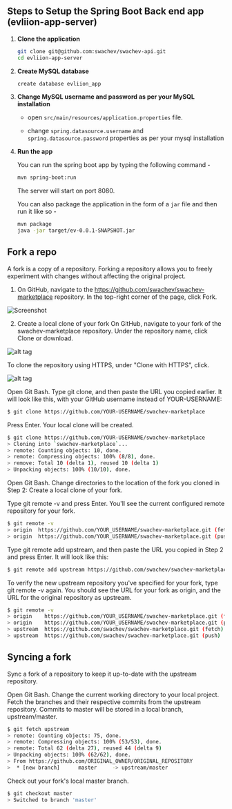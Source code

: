 ## Steps to Setup the Spring Boot Back end app (evliion-app-server)

1. **Clone the application**

	```bash
	git clone git@github.com:swachev/swachev-api.git
	cd evliion-app-server
	```

2. **Create MySQL database**

	```bash
	create database evliion_app
	```

3. **Change MySQL username and password as per your MySQL installation**

	+ open `src/main/resources/application.properties` file.

	+ change `spring.datasource.username` and `spring.datasource.password` properties as per your mysql installation

4. **Run the app**

	You can run the spring boot app by typing the following command -

	```bash
	mvn spring-boot:run
	```

	The server will start on port 8080.

	You can also package the application in the form of a `jar` file and then run it like so -

	```bash
	mvn package
	java -jar target/ev-0.0.1-SNAPSHOT.jar
	```
## Fork a repo
A fork is a copy of a repository. 
Forking a repository allows you to freely experiment with changes without affecting the original project.

1. On GitHub, navigate to the https://github.com/swachev/swachev-marketplace repository.
In the top-right corner of the page, click Fork.

![Screenshot](https://evliion.s3.amazonaws.com/fork-image-jpeg.jpg)

2. Create a local clone of your fork
On GitHub, navigate to your fork of the swachev-marketplace repository.
Under the repository name, click Clone or download.

![alt tag](https://evliion.s3.amazonaws.com/clone-download-jpeg.jpg)

To clone the repository using HTTPS, under "Clone with HTTPS", click.

![alt tag](https://evliion.s3.amazonaws.com/clone-with-https-jpeg.jpg)

Open Git Bash. Type git clone, and then paste the URL you copied earlier. It will look like this, with your GitHub username instead of YOUR-USERNAME:
```bash
$ git clone https://github.com/YOUR-USERNAME/swachev-marketplace
```

Press Enter. Your local clone will be created.
```bash
$ git clone https://github.com/YOUR-USERNAME/swachev-marketplace
> Cloning into `swachev-marketplace`...
> remote: Counting objects: 10, done.
> remote: Compressing objects: 100% (8/8), done.
> remove: Total 10 (delta 1), reused 10 (delta 1)
> Unpacking objects: 100% (10/10), done.
```
Open Git Bash. Change directories to the location of the fork you cloned in Step 2: Create a local clone of your fork.

Type git remote -v and press Enter. You'll see the current configured remote repository for your fork.
```bash
$ git remote -v
> origin  https://github.com/YOUR_USERNAME/swachev-marketplace.git (fetch)
> origin  https://github.com/YOUR_USERNAME/swachev-marketplace.git (push)
```
Type git remote add upstream, and then paste the URL you copied in Step 2 and press Enter. It will look like this:
```bash
$ git remote add upstream https://github.com/swachev/swachev-marketplace.git
```
To verify the new upstream repository you've specified for your fork, type git remote -v again. You should see the URL for your fork as origin, and the URL for the original repository as upstream.
```bash
$ git remote -v
> origin    https://github.com/YOUR_USERNAME/swachev-marketplace.git (fetch)
> origin    https://github.com/YOUR_USERNAME/swachev-marketplace.git (push)
> upstream  https://github.com/swachev/swachev-marketplace.git (fetch)
> upstream  https://github.com/swachev/swachev-marketplace.git (push)
```
## Syncing a fork
Sync a fork of a repository to keep it up-to-date with the upstream repository.

Open Git Bash.
Change the current working directory to your local project.
Fetch the branches and their respective commits from the upstream repository. Commits to master will be stored in a local branch, upstream/master.
```bash
$ git fetch upstream
> remote: Counting objects: 75, done.
> remote: Compressing objects: 100% (53/53), done.
> remote: Total 62 (delta 27), reused 44 (delta 9)
> Unpacking objects: 100% (62/62), done.
> From https://github.com/ORIGINAL_OWNER/ORIGINAL_REPOSITORY
>  * [new branch]      master     -> upstream/master
```
Check out your fork's local master branch.
```bash
$ git checkout master
> Switched to branch 'master'
```

